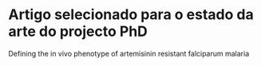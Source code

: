 #  Artigo selecionado para o estado da arte do projecto PhD
Defining the in vivo phenotype of artemisinin resistant falciparum malaria

